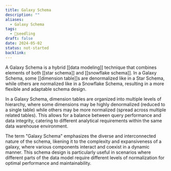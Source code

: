 ```yaml
---
title: Galaxy Schema
description: ""
aliases:
  - Galaxy Schema
tags:
  - 🌱seedling
draft: false
date: 2024-05-02
status: not-started
backlink:
---
```


A Galaxy Schema is a hybrid [[data modeling]] technique that combines elements of both [[star schema]] and [[snowflake schema]]. In a Galaxy Schema, some [[dimension table]]s are denormalized like in a Star Schema, while others are normalized like in a Snowflake Schema, resulting in a more flexible and adaptable schema design.

In a Galaxy Schema, dimension tables are organized into multiple levels of hierarchy, where some dimensions may be highly denormalized (reduced to a single table) while others may be more normalized (spread across multiple related tables). This allows for a balance between query performance and data integrity, catering to different analytical requirements within the same data warehouse environment.

The term "Galaxy Schema" emphasizes the diverse and interconnected nature of the schema, likening it to the complexity and expansiveness of a galaxy, where various components interact and coexist in a dynamic manner. This schema design is particularly useful in scenarios where different parts of the data model require different levels of normalization for optimal performance and maintainability.
